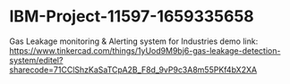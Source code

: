 # IBM-Project-11597-1659335658
Gas Leakage monitoring &amp; Alerting system for Industries
demo link: https://www.tinkercad.com/things/1yUod9M9bj6-gas-leakage-detection-system/editel?sharecode=71CClShzKaSaTCpA2B_F8d_9vP9c3A8m55PKf4bX2XA
